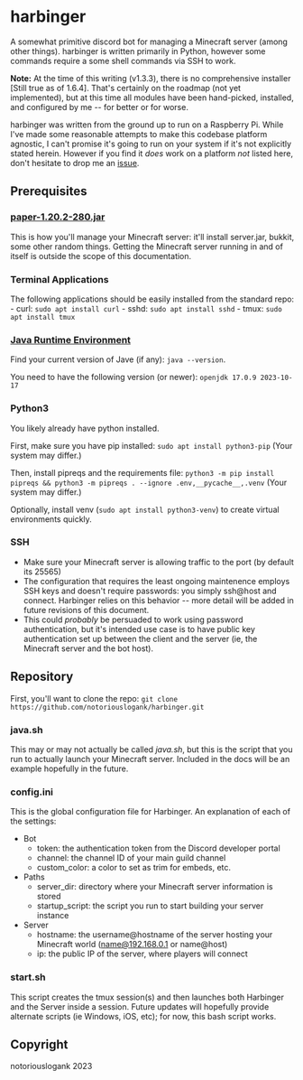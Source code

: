 # harbinger

A somewhat primitive discord bot for managing a Minecraft server (among other things).  harbinger is written primarily in Python, however some commands require a some shell commands via SSH to work.

**Note:**
At the time of this writing (v1.3.3), there is no comprehensive installer [Still true as of 1.6.4].  That's certainly on the roadmap (not yet implemented), but at this time all modules have been hand-picked, installed, and configured by me -- for better or for worse.

harbinger was written from the ground up to run on a Raspberry Pi.  While I've made some reasonable attempts to make this codebase platform agnostic, I can't promise it's going to run on your system if it's not explicitly stated herein.  However if you find it *does* work on a platform *not* listed here, don't hesitate to drop me an [issue](https://github.com/notoriouslogank/harbinger/issues).

## Prerequisites

### [paper-1.20.2-280.jar](https://papermc.io/)

This is how you'll manage your Minecraft server: it'll install server.jar, bukkit, some other random things.  Getting the Minecraft server running in and of itself is outside the scope of this documentation.

### Terminal Applications

The following applications should be easily installed from the standard repo:
    - curl: ``sudo apt install curl``
    - sshd: ``sudo apt install sshd``
    - tmux: ``sudo apt install tmux``

### [Java Runtime Environment](https://ubuntu.com/tutorials/install-jre#1-overview)

Find your current version of Jave (if any): ``java --version``.

You need to have the following version (or newer): ``openjdk 17.0.9 2023-10-17``

### Python3

You likely already have python installed.

First, make sure you have pip installed: ``sudo apt install python3-pip`` (Your system may differ.)

Then, install pipreqs and the requirements file: ``python3 -m pip install pipreqs && python3 -m pipreqs . --ignore .env,__pycache__,.venv`` (Your system may differ.)

Optionally, install venv (``sudo apt install python3-venv``) to create virtual environments quickly.

### SSH

- Make sure your Minecraft server is allowing traffic to the port (by default its 25565)
- The configuration that requires the least ongoing maintenence employs SSH keys and doesn't require passwords: you simply ssh@host and connect.  Harbinger relies on this behavior -- more detail will be added in future revisions of this document.
- This could *probably* be persuaded to work using password authentication, but it's intended use case is to have public key authentication set up between the client and the server (ie, the Minecraft server and the bot host).

## Repository

First, you'll want to clone the repo: ``git clone https://github.com/notoriouslogank/harbinger.git``

### java.sh

This may or may not actually be called *java.sh*, but this is the script that you run to actually launch your Minecraft server.  Included in the docs will be an example hopefully in the future.

### config.ini

This is the global configuration file for Harbinger.  An explanation of each of the settings:

- Bot
  - token: the authentication token from the Discord developer portal
  - channel: the channel ID of your main guild channel
  - custom_color: a color to set as trim for embeds, etc.
- Paths
  - server_dir: directory where your Minecraft server information is stored
  - startup_script: the script you run to start building your server instance
- Server
  - hostname: the username@hostname of the server hosting your Minecraft world (name@192.168.0.1 or name@host)
  - ip: the public IP of the server, where players will connect

### start.sh

This script creates the tmux session(s) and then launches both Harbinger and the Server inside a session.  Future updates will hopefully provide alternate scripts (ie Windows, iOS, etc); for now, this bash script works.

## Copyright

notoriouslogank 2023
